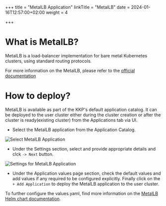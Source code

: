 +++
title = "MetalLB Application"
linkTitle = "MetalLB"
date = 2024-01-16T12:57:00+02:00
weight = 4

+++

# What is MetalLB?

MetalLB is a load-balancer implementation for bare metal Kubernetes clusters, using standard routing protocols.


For more information on the MetalLB, please refer to the [official documentation]()

# How to deploy?

MetalLB is available as part of the KKP's default application catalog. 
It can be deployed to the user cluster either during the cluster creation or after the cluster is ready(existing cluster) from the Applications tab via UI.

* Select the MetalLB application from the Application Catalog.

![Select MetalLB Application](/img/kubermatic/common/applications/default-app-catalog/01-select-application-metallb-app.png)

* Under the Settings section, select and provide appropriate details and clck `-> Next` button.

![Settings for MetalLB Application](/img/kubermatic/common/applications/default-app-catalog/02-settings-metallb-app.png)

* Under the Application values page section, check the default values and add values if any required to be configured explicitly. Finally click on the `+ Add Application` to deploy the MetalLB application to the user cluster.

To further configure the values.yaml, find more information on the [MetalLB Helm chart documentation](https://github.com/metallb/metallb/tree/main/charts/metallb).
